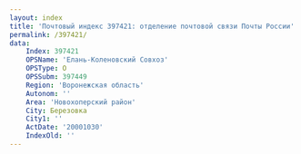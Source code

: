 ```yaml
---
layout: index
title: 'Почтовый индекс 397421: отделение почтовой связи Почты России'
permalink: /397421/
data:
    Index: 397421
    OPSName: 'Елань-Коленовский Совхоз'
    OPSType: О
    OPSSubm: 397449
    Region: 'Воронежская область'
    Autonom: ''
    Area: 'Новохоперский район'
    City: Березовка
    City1: ''
    ActDate: '20001030'
    IndexOld: ''
---
```

